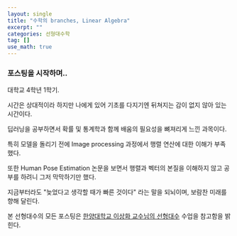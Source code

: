 ```yaml
---
layout: single
title: "수학의 branches, Linear Algebra"
excerpt: ""
categories: 선형대수학
tag: []
use_math: true
---
```


### 포스팅을 시작하며..

대학교 4학년 1학기.

시간은 상대적이라 하지만 나에게 있어 기초를 다지기엔 뒤쳐지는 감이 없지 않아 있는 시간이다.

딥러닝을 공부하면서 확률 및 통계학과 함께 배움의 필요성을 뼈져리게 느낀 과목이다.

특히 모델을 돌리기 전에 Image processing 과정에서 행렬 연산에 대한 이해가 부족했다.

또한 Human Pose Estimation 논문을 보면서 행렬과 벡터의 본질을 이해하지 않고 공부를 하려니 그저 막막하기만 했다.

지금부터라도 "늦었다고 생각할 때가 빠른 것이다" 라는 말을 되뇌이며, 보람찬 미래를 향해 달린다. 



본 선형대수의 모든 포스팅은 [한양대학교 이상화 교수님의 선형대수](http://www.kocw.net/home/cview.do?cid=e3763e4456cf47ed) 수업을 참고함을 밝힌다.